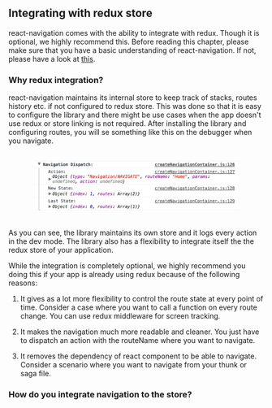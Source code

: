 ## Integrating with redux store

react-navigation comes with the ability to integrate with redux. Though it is optional, we highly recommend this. Before reading this chapter, please make sure that you have a basic understanding of react-navigation. If not, please have a look at [this](https://reactnavigation.org/docs/intro/).

### Why redux integration?

react-navigation maintains its internal store to keep track of stacks, routes history etc. if not configured to redux store. This was done so that it is easy to configure the library and there might be use cases when the app doesn't use redux or store linking is not required.
After installing the library and configuring routes, you will se something like this on the debugger when you navigate.

  <br>
  <div style="text-align:center">
    <img src="/assets/images/10/10.2/navigation-store.png" style="width: 80%;display:inline-block;" hspace="20">
  </div>
  <br>

  As you can see, the library maintains its own store and it logs every action in the dev mode. The library also has a flexibility to integrate itself the the redux store of your application.

  While the integration is completely optional, we highly recommend you doing this if your app is already using redux because of the following reasons:

  1. It gives as a lot more flexibility to control the route state at every point of time. Consider a case where you want to call a function on every route change. You can use redux middleware for screen tracking.

  2. It makes the navigation much more readable and cleaner. You just have to dispatch an action with the routeName where you want to navigate.

  3. It removes the dependency of react component to be able to navigate. Consider a scenario where you want to navigate from your thunk or saga file.


### How do you integrate navigation to the store?
